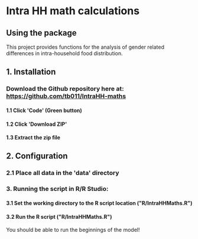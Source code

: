 # Intra HH math calculations

## Using the package

This project provides functions for the analysis of gender related differences in intra-household food distribution.  

## 1. Installation

### Download the Github repository here at: https://github.com/tb011/IntraHH-maths

#### 1.1 Click 'Code' (Green button) 
#### 1.2 Click 'Download ZIP'
#### 1.3 Extract the zip file

## 2. Configuration

### 2.1 Place all data in the 'data' directory

### 3. Running the script in R/R Studio:

#### 3.1 Set the working directory to the R script location ("R/IntraHHMaths.R")
#### 3.2 Run the R script ("R/IntraHHMaths.R")

You should be able to run the beginnings of the model!
